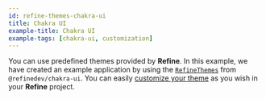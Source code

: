 ```yaml
---
id: refine-themes-chakra-ui
title: Chakra UI
example-title: Chakra UI
example-tags: [chakra-ui, customization]
---
```


You can use predefined themes provided by **Refine**. In this example, we have created an example application by using the [`RefineThemes`](/docs/ui-integrations/chakra-ui/theming#predefined-themes) from `@refinedev/chakra-ui`. You can easily [customize your theme](/docs/ui-integrations/chakra-ui/theming#overriding-the-themes) as you wish in your **Refine** project.

<CodeSandboxExample path="theme-chakra-ui-demo" />
